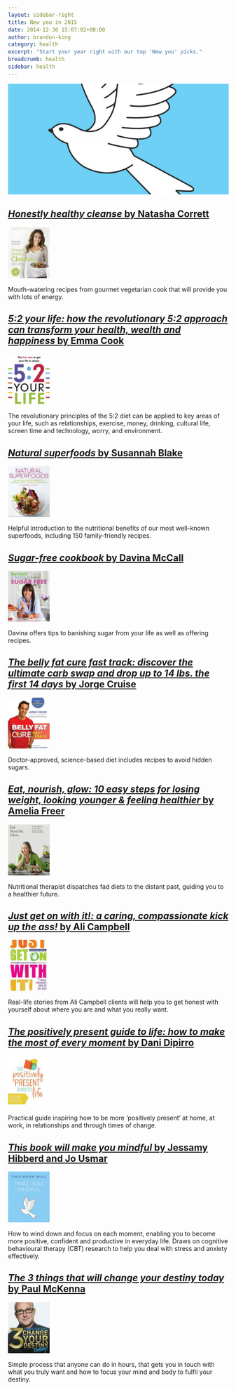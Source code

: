 ```yaml
---
layout: sidebar-right
title: New you in 2015
date: 2014-12-30 15:07:02+00:00
author: brandon-king
category: health
excerpt: "Start your year right with our top 'New you' picks."
breadcrumb: health
sidebar: health
---
```

![This book will make you mindful by Jessamy Hibberd and Jo Usmar](/images/featured/featured-this-book-will-make-you-mindful.jpg)

<section class="cf">

<h2><a href="http://suffolk.spydus.co.uk/cgi-bin/spydus.exe/ENQ/OPAC/BIBENQ/19583719?QRY=CTIBIB%3C%20IRN(48252850)&QRYTEXT=Honestly%20Healthy%20cleanse"><cite>Honestly healthy cleanse</cite> by Natasha Corrett</a></h2>

<a href="http://suffolk.spydus.co.uk/cgi-bin/spydus.exe/ENQ/OPAC/BIBENQ/19583719?QRY=CTIBIB%3C%20IRN(48252850)&QRYTEXT=Honestly%20Healthy%20cleanse"><img class="{% include /c/img-float-left.html %}" src="/images/article/honestly-healthy-cleanse.jpg" alt="Honestly healthy cleanse by Natasha Corrett" /></a>

<p class="mt0">Mouth-watering recipes from gourmet vegetarian cook that will provide you with lots of energy.</p>

</section>

<section class="cf">

<h2><a href="http://suffolk.spydus.co.uk/cgi-bin/spydus.exe/ENQ/OPAC/BIBENQ/10015813?QRY=CTIBIB%3C%20IRN(35744063)&QRYTEXT=5%3A2%20your%20life%20%3A%20how%20the%20revolutionary%205%3A2%20approach%20can%20transform%20your%20health%2C%20wealth%20and%20happiness"><cite>5:2 your life: how the revolutionary 5:2 approach can transform your health, wealth and happiness</cite> by Emma Cook</a></h2>

<a href="http://suffolk.spydus.co.uk/cgi-bin/spydus.exe/ENQ/OPAC/BIBENQ/10015813?QRY=CTIBIB%3C%20IRN(35744063)&QRYTEXT=5%3A2%20your%20life%20%3A%20how%20the%20revolutionary%205%3A2%20approach%20can%20transform%20your%20health%2C%20wealth%20and%20happiness"><img class="{% include /c/img-float-left.html %}" src="/images/article/5-2-your-life.jpg" alt="5:2 your life: how the revolutionary 5:2 approach can transform your health, wealth and happiness by Emma Cook" /></a>

<p class="mt0">The revolutionary principles of the 5:2 diet can be applied to key areas of your life, such as relationships, exercise, money, drinking, cultural life, screen time and technology, worry, and environment.</p>

</section>

<section class="cf">

<h2><a href="http://suffolk.spydus.co.uk/cgi-bin/spydus.exe/ENQ/OPAC/BIBENQ/19584296?QRY=CTIBIB%3C%20IRN(48744107)&QRYTEXT=Natural%20superfoods%20%3A%20150%20nutrient-packed%20recipes%20for%20complete%20health%2C%20vitality%20and%20healing"><cite>Natural superfoods</cite> by Susannah Blake</a></h2>

<a href="http://suffolk.spydus.co.uk/cgi-bin/spydus.exe/ENQ/OPAC/BIBENQ/19584296?QRY=CTIBIB%3C%20IRN(48744107)&QRYTEXT=Natural%20superfoods%20%3A%20150%20nutrient-packed%20recipes%20for%20complete%20health%2C%20vitality%20and%20healing"><img class="{% include /c/img-float-left.html %}" src="/images/article/natural-superfoods.jpg" alt="Natural superfoods by Susannah Blake" /></a>

<p class="mt0">Helpful introduction to the nutritional benefits of our most well-known superfoods, including 150 family-friendly recipes.</p>

</section>

<section class="cf">

<h2><a href="http://suffolk.spydus.co.uk/cgi-bin/spydus.exe/ENQ/OPAC/BIBENQ/19585314?QRY=CTIBIB%3C%20IRN(48253585)&QRYTEXT=Davina%27s%205%20weeks%20to%20sugar-free"><cite>Sugar-free cookbook</cite> by Davina McCall</a></h2>

<a href="http://suffolk.spydus.co.uk/cgi-bin/spydus.exe/ENQ/OPAC/BIBENQ/19585314?QRY=CTIBIB%3C%20IRN(48253585)&QRYTEXT=Davina%27s%205%20weeks%20to%20sugar-free"><img class="{% include /c/img-float-left.html %}" src="/images/article/sugar-free-cookbook.jpg" alt="Sugar-free cookbook by Davina McCall" /></a>

<p class="mt0">Davina offers tips to banishing sugar from your life as well as offering recipes.</p>

</section>

<section class="cf">

<h2><a href="http://suffolk.spydus.co.uk/cgi-bin/spydus.exe/ENQ/OPAC/BIBENQ/10049428?QRY=CTIBIB%3C%20IRN(44636769)&QRYTEXT=The%20belly%20fat%20cure%20fast%20track%20%3A%20discover%20the%20ultimate%20carb%20swap%20and%20drop%20up%20to%2014%20lbs.%20the%20first%2014%20days"><cite>The belly fat cure fast track: discover the ultimate carb swap and drop up to 14 lbs. the first 14 days</cite> by Jorge Cruise</a></h2>

<a href="http://suffolk.spydus.co.uk/cgi-bin/spydus.exe/ENQ/OPAC/BIBENQ/10049428?QRY=CTIBIB%3C%20IRN(44636769)&QRYTEXT=The%20belly%20fat%20cure%20fast%20track%20%3A%20discover%20the%20ultimate%20carb%20swap%20and%20drop%20up%20to%2014%20lbs.%20the%20first%2014%20days"><img class="{% include /c/img-float-left.html %}" src="/images/article/the-belly-fat-cure-fast-track.jpg" alt="The belly fat cure fast track: discover the ultimate carb swap and drop up to 14 lbs. the first 14 days by Jorge Cruise" /></a>

<p class="mt0">Doctor-approved, science-based diet includes recipes to avoid hidden sugars.</p>

</section>

<section class="cf">

<h2><a href="http://suffolk.spydus.co.uk/cgi-bin/spydus.exe/ENQ/OPAC/BIBENQ/17757005?QRY=CTIBIB%3C%20IRN(47845586)&QRYTEXT=Eat%2C%20nourish%2C%20glow%20%3A%2010%20easy%20steps%20for%20losing%20weight%2C%20looking%20younger%20and%20feeling%20healthier"><cite>Eat, nourish, glow: 10 easy steps for losing weight, looking younger & feeling healthier</cite> by Amelia Freer</a></h2>

<a href="http://suffolk.spydus.co.uk/cgi-bin/spydus.exe/ENQ/OPAC/BIBENQ/17757005?QRY=CTIBIB%3C%20IRN(47845586)&QRYTEXT=Eat%2C%20nourish%2C%20glow%20%3A%2010%20easy%20steps%20for%20losing%20weight%2C%20looking%20younger%20and%20feeling%20healthier"><img class="{% include /c/img-float-left.html %}" src="/images/article/eat-nourish-glow.jpg" alt="Eat, nourish, glow: 10 easy steps for losing weight, looking younger & feeling healthier by Amelia Freer" /></a>

<p class="mt0">Nutritional therapist dispatches fad diets to the distant past, guiding you to a healthier future.</p>

</section>

<section class="cf">

<h2><a href="http://suffolk.spydus.co.uk/cgi-bin/spydus.exe/ENQ/OPAC/BIBENQ/10053114?QRY=CTIBIB%3C%20IRN(44256549)&QRYTEXT=Just%20get%20on%20with%20it!%20%3A%20a%20caring%2C%20compassionate%20kick%20up%20the%20ass!"><cite>Just get on with it!: a caring, compassionate kick up the ass!</cite> by Ali Campbell</a></h2>

<a href="http://suffolk.spydus.co.uk/cgi-bin/spydus.exe/ENQ/OPAC/BIBENQ/10053114?QRY=CTIBIB%3C%20IRN(44256549)&QRYTEXT=Just%20get%20on%20with%20it!%20%3A%20a%20caring%2C%20compassionate%20kick%20up%20the%20ass!"><img class="{% include /c/img-float-left.html %}" src="/images/article/just-get-on-with-it.jpg" alt="Just get on with it!: a caring, compassionate kick up the ass! by Ali Campbell" /></a>

<p class="mt0">Real-life stories from Ali Campbell clients will help you to get honest with yourself about where you are and what you really want.</p>

</section>

<section class="cf">

<h2><a href="http://suffolk.spydus.co.uk/cgi-bin/spydus.exe/ENQ/OPAC/BIBENQ/19585945?QRY=CTIBIB%3C%20IRN(46867926)&QRYTEXT=The%20positively%20present%20guide%20to%20life"><cite>The positively present guide to life: how to make the most of every moment</cite> by Dani Dipirro</a></h2>

<a href="http://suffolk.spydus.co.uk/cgi-bin/spydus.exe/ENQ/OPAC/BIBENQ/19585945?QRY=CTIBIB%3C%20IRN(46867926)&QRYTEXT=The%20positively%20present%20guide%20to%20life"><img class="{% include /c/img-float-left.html %}" src="/images/article/the-positively-present-guide-to-life.jpg" alt="The positively present guide to life: how to make the most of every moment by Dani Dipirro" /></a>

<p class="mt0">Practical guide inspiring how to be more &#8216;positively present&#8217; at home, at work, in relationships and through times of change.</p>

</section>

<section class="cf">

<h2><a href="http://suffolk.spydus.co.uk/cgi-bin/spydus.exe/ENQ/OPAC/BIBENQ/10058075?QRY=CTIBIB%3C%20IRN(44635120)&QRYTEXT=This%20book%20will%20make%20you%20mindful"><cite>This book will make you mindful</cite> by Jessamy Hibberd and Jo Usmar</a></h2>

<a href="http://suffolk.spydus.co.uk/cgi-bin/spydus.exe/ENQ/OPAC/BIBENQ/10058075?QRY=CTIBIB%3C%20IRN(44635120)&QRYTEXT=This%20book%20will%20make%20you%20mindful"><img class="{% include /c/img-float-left.html %}" src="/images/article/this-book-will-make-you-mindful.jpg" alt="This book will make you mindful by Jessamy Hibberd and Jo Usmar" /></a>

<p class="mt0">How to wind down and focus on each moment, enabling you to become more positive, confident and productive in everyday life. Draws on cognitive behavioural therapy (CBT) research to help you deal with stress and anxiety effectively.</p>

</section>

<section class="cf">

<h2><a href="http://suffolk.spydus.co.uk/cgi-bin/spydus.exe/ENQ/OPAC/BIBENQ/17757594?QRY=CTIBIB%3C%20IRN(47845596)&QRYTEXT=The%203%20things%20that%20will%20change%20your%20destiny%20today!"><cite>The 3 things that will change your destiny today</cite> by Paul McKenna</a></h2>

<a href="http://suffolk.spydus.co.uk/cgi-bin/spydus.exe/ENQ/OPAC/BIBENQ/17757594?QRY=CTIBIB%3C%20IRN(47845596)&QRYTEXT=The%203%20things%20that%20will%20change%20your%20destiny%20today!"><img class="{% include /c/img-float-left.html %}" src="/images/article/the-3-things-that-will-change-your-destiny.jpg" alt="The 3 things that will change your destiny today by Paul McKenna" /></a>

<p class="mt0">Simple process that anyone can do in hours, that gets you in touch with what you truly want and how to focus your mind and body to fulfil your destiny.</p>

</section>
